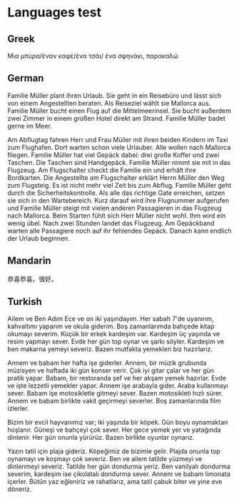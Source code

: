 # Languages test

## Greek

Μια μπύρα/έναν καφέ/ένα τσάι/ ένα σφηνάκι, παρακαλώ

## German

Familie Müller plant ihren Urlaub. Sie geht in ein Reisebüro und lässt sich von einem Angestellten beraten. Als Reiseziel wählt sie Mallorca aus. Familie Müller bucht einen Flug auf die Mittelmeerinsel. Sie bucht außerdem zwei Zimmer in einem großen Hotel direkt am Strand. Familie Müller badet gerne im Meer.

Am Abflugtag fahren Herr und Frau Müller mit ihren beiden Kindern im Taxi zum Flughafen. Dort warten schon viele Urlauber. Alle wollen nach Mallorca fliegen. Familie Müller hat viel Gepäck dabei: drei große Koffer und zwei Taschen. Die Taschen sind Handgepäck. Familie Müller nimmt sie mit in das Flugzeug. Am Flugschalter checkt die Familie ein und erhält ihre Bordkarten. Die Angestellte am Flugschalter erklärt Herrn Müller den Weg zum Flugsteig. Es ist nicht mehr viel Zeit bis zum Abflug. Familie Müller geht durch die Sicherheitskontrolle. Als alle das richtige Gate erreichen, setzen sie sich in den Wartebereich. Kurz darauf wird ihre Flugnummer aufgerufen und Familie Müller steigt mit vielen anderen Passagieren in das Flugzeug nach Mallorca. Beim Starten fühlt sich Herr Müller nicht wohl. Ihm wird ein wenig übel. Nach zwei Stunden landet das Flugzeug. Am Gepäckband warten alle Passagiere noch auf ihr fehlendes Gepäck. Danach kann endlich der Urlaub beginnen.

## Mandarin

恭喜恭喜。很好。

## Turkish

Ailem ve Ben
Adım Ece ve on iki yaşındayım. Her sabah 7'de uyanırım, kahvaltımı yaparım ve okula giderim. Boş zamanlarımda bahçede kitap okumayı severim. Küçük bir erkek kardeşim var. Kardeşim üç yaşında ve resim yapmayı sever. Evde her gün top oynar ve şarkı söyler. Kardeşim ve ben makarna yemeyi severiz. Bazen mutfakta yemekleri biz hazırlarız.

Annem ve babam her hafta işe giderler. Annem, bir müzik grubunda müzisyen ve haftada iki gün konser verir. Çok iyi gitar çalar ve her gün pratik yapar. Babam, bir restoranda şef ve her akşam yemek hazırlar. Evde ve işte lezzetli yemekler yapar. Annem işe arabayla gider. Araba kullanmayı sever. Babam işe motosikletle gitmeyi sever. Bazen motosikleti hızlı sürer. Annem ve babam birlikte vakit geçirmeyi severler. Boş zamanlarında film izlerler.

Bizim bir evcil hayvanımız var; iki yaşında bir köpek. Gün boyu oynamaktan hoşlanır. Güneşi ve bahçeyi çok sever. Her gece yemek yer ve yatağında dinlenir. Her gün onunla yürürüz. Bazen birlikte oyunlar oynarız.

Yazın tatil için plaja gideriz. Köpeğimiz de bizimle gelir. Plajda onunla top oynamayı ve koşmayı çok severiz. Ben ve ailem tatilde yüzmeyi ve dinlenmeyi severiz. Tatilde her gün dondurma yeriz. Ben vanilyalı dondurma severim, kardeşim ise çikolatalı dondurma sever. Annem ve babam limonata içerler. Bütün yaz eğleniriz ve rahatlarız, ama tatil çabuk biter ve yine eve döneriz.
